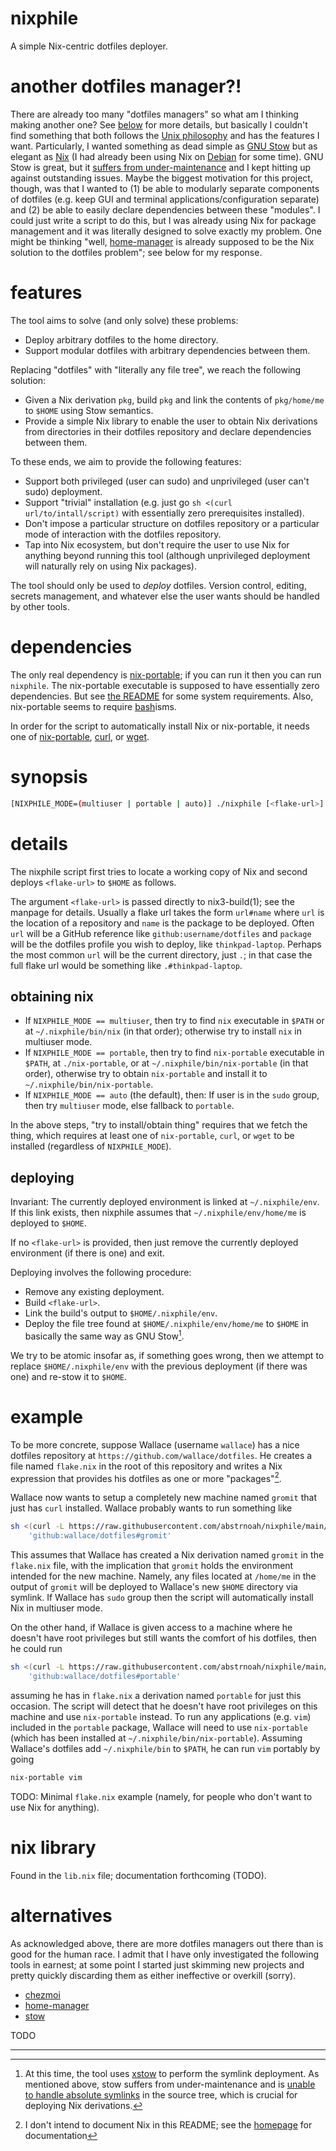 # nixphile

A simple Nix-centric dotfiles deployer.

# another dotfiles manager?!

There are already too many "dotfiles managers" so what am I thinking making
another one? See [below](#alternatives) for more details, but basically I
couldn't find something that both follows the [Unix philosophy][unix-philosophy]
and has the features I want. Particularly, I wanted something as dead simple as
[GNU Stow][stow] but as elegant as [Nix][nix] (I had already been using Nix on
[Debian][debian] for some time). GNU Stow is great, but it [suffers from
under-maintenance][stow-undermaint] and I kept hitting up against outstanding
issues. Maybe the biggest motivation for this project, though, was that I wanted
to (1) be able to modularly separate components of dotfiles (e.g. keep GUI and
terminal applications/configuration separate) and (2) be able to easily declare
dependencies between these "modules". I could just write a script to do this,
but I was already using Nix for package management and it was literally designed
to solve exactly my problem. One might be thinking "well, [home-manager] is
already supposed to be the Nix solution to the dotfiles problem"; see below for
my response.

# features

The tool aims to solve (and only solve) these problems:

* Deploy arbitrary dotfiles to the home directory.
* Support modular dotfiles with arbitrary dependencies between them.

Replacing "dotfiles" with "literally any file tree", we reach the following
solution:

* Given a Nix derivation `pkg`, build `pkg` and link the contents of
  `pkg/home/me` to `$HOME` using Stow semantics.
* Provide a simple Nix library to enable the user to obtain Nix derivations from
  directories in their dotfiles repository and declare dependencies between
  them.

To these ends, we aim to provide the following features:

* Support both privileged (user can sudo) and unprivileged (user can't sudo)
  deployment.
* Support "trivial" installation (e.g. just go `sh <(curl
  url/to/intall/script)` with essentially zero prerequisites installed).
* Don't impose a particular structure on dotfiles repository or a particular
  mode of interaction with the dotfiles repository.
* Tap into Nix ecosystem, but don't require the user to use Nix for anything
  beyond running this tool (although unprivileged deployment will naturally rely
  on using Nix packages).

The tool should only be used to _deploy_ dotfiles. Version control, editing,
secrets management, and whatever else the user wants should be handled by other
tools.

# dependencies

The only real dependency is [nix-portable]; if you can run it then you can run
`nixphile`. The nix-portable executable is supposed to have essentially zero
dependencies. But see [the README][nix-portable] for some system requirements.
Also, nix-portable seems to require [bash]isms.

In order for the script to automatically install Nix or nix-portable, it needs
one of [nix-portable], [curl], or [wget].

# synopsis

```sh
[NIXPHILE_MODE=(multiuser | portable | auto)] ./nixphile [<flake-url>]
```

# details

The nixphile script first tries to locate a working copy of Nix and second
deploys `<flake-url>` to `$HOME` as follows.

The argument `<flake-url>` is passed directly to nix3-build(1); see the manpage
for details. Usually a flake url takes the form `url#name` where `url` is the
location of a repository and `name` is the package to be deployed. Often `url`
will be a GitHub reference like `github:username/dotfiles` and `package` will be
the dotfiles profile you wish to deploy, like `thinkpad-laptop`. Perhaps the
most common `url` will be the current directory, just `.`; in that case the full
flake url would be something like `.#thinkpad-laptop`.

## obtaining nix

* If `NIXPHILE_MODE == multiuser`, then try to find `nix` executable in
  `$PATH` or at `~/.nixphile/bin/nix` (in that order); otherwise try to
  install `nix` in multiuser mode.
* If `NIXPHILE_MODE == portable`, then try to find `nix-portable` executable
  in `$PATH`, at `./nix-portable`, or at `~/.nixphile/bin/nix-portable` (in
  that order), otherwise try to obtain `nix-portable` and install it to
  `~/.nixphile/bin/nix-portable`.
* If `NIXPHILE_MODE == auto` (the default), then: If user is in the `sudo`
  group, then try `multiuser` mode, else fallback to `portable`.

In the above steps, "try to install/obtain thing" requires that we fetch the
thing, which requires at least one of `nix-portable`, `curl`, or `wget` to be
installed (regardless of `NIXPHILE_MODE`).

## deploying

Invariant: The currently deployed environment is linked at `~/.nixphile/env`. If
this link exists, then nixphile assumes that `~/.nixphile/env/home/me` is
deployed to `$HOME`.

If no `<flake-url>` is provided, then just remove the currently deployed
environment (if there is one) and exit.

Deploying involves the following procedure:

* Remove any existing deployment.
* Build `<flake-url>`.
* Link the build's output to `$HOME/.nixphile/env`.
* Deploy the file tree found at `$HOME/.nixphile/env/home/me` to `$HOME` in
  basically the same way as GNU Stow[^1].

We try to be atomic insofar as, if something goes wrong, then we attempt to
replace `$HOME/.nixphile/env` with the previous deployment (if there was one)
and re-stow it to `$HOME`.

# example

To be more concrete, suppose Wallace (username `wallace`) has a nice dotfiles
repository at `https://github.com/wallace/dotfiles`. He creates a file named
`flake.nix` in the root of this repository and writes a Nix expression that
provides his dotfiles as one or more "packages"[^2].

Wallace now wants to setup a completely new machine named `gromit` that just has
`curl` installed. Wallace probably wants to run something like

```sh
sh <(curl -L https://raw.githubusercontent.com/abstrnoah/nixphile/main/nixphile) \
    'github:wallace/dotfiles#gromit'
```

This assumes that Wallace has created a Nix derivation named `gromit` in the
`flake.nix` file, with the implication that `gromit` holds the environment
intended for the new machine. Namely, any files located at `/home/me` in the
output of `gromit` will be deployed to Wallace's new `$HOME` directory via
symlink. If Wallace has `sudo` group then the script will automatically install
Nix in multiuser mode.

On the other hand, if Wallace is given access to a machine where he doesn't have
root privileges but still wants the comfort of his dotfiles, then he could run

```sh
sh <(curl -L https://raw.githubusercontent.com/abstrnoah/nixphile/main/install) \
    'github:wallace/dotfiles#portable'
```

assuming he has in `flake.nix` a derivation named `portable` for just this
occasion. The script will detect that he doesn't have root privileges on this
machine and use `nix-portable` instead. To run any applications (e.g. `vim`)
included in the `portable` package, Wallace will need to use `nix-portable`
(which has been installed at `~/.nixphile/bin/nix-portable`). Assuming Wallace's
dotfiles add `~/.nixphile/bin` to `$PATH`, he can run `vim` portably by going

```sh
nix-portable vim
```

TODO: Minimal `flake.nix` example (namely, for people who don't want to use Nix
for anything).

# nix library

Found in the `lib.nix` file; documentation forthcoming (TODO).

# alternatives

As acknowledged above, there are more dotfiles managers out there than is good
for the human race. I admit that I have only investigated the following tools in
earnest; at some point I started just skimming new projects and pretty
quickly discarding them as either ineffective or overkill (sorry).

* [chezmoi]
* [home-manager]
* [stow]

TODO

---

[^1]: At this time, the tool uses [xstow] to perform the symlink
deployment. As mentioned above, stow suffers from under-maintenance and is
[unable to handle absolute symlinks][stow-absolutes] in the source tree, which
is crucial for deploying Nix derivations.
[^2]: I don't intend to document Nix in this README; see the [homepage][nix] for
documentation

[stow-undermaint]: https://github.com/aspiers/stow/issues/33#issuecomment-1431786737
[stow-absolutes]: https://github.com/aspiers/stow/issues/3
[xstow]: https://xstow.sourceforge.net/
[nix-portable]: https://github.com/DavHau/nix-portable
[curl]: https://curl.se/
[unix-philosophy]: https://en.wikipedia.org/wiki/Unix_philosophy
[stow]: https://www.gnu.org/software/stow/
[nix]: https://nixos.org/
[wget]: https://www.gnu.org/software/wget/
[bash]: https://www.gnu.org/software/bash/
[nix-download]: https://nixos.org/download.html
[debian]: https://www.debian.org/
[home-manager]: https://nix-community.github.io/home-manager/
[chezmoi]: https://www.chezmoi.io/
